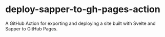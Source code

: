 # deploy-sapper-to-gh-pages-action
A GitHub Action for exporting and deploying a site built with Svelte and Sapper to GitHub Pages.
